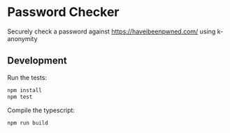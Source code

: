 # Password Checker

Securely check a password against https://haveibeenpwned.com/ using k-anonymity

## Development

Run the tests:

```sh
npm install
npm test
```

Compile the typescript:

```sh
npm run build
```

